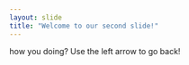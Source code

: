 ```yaml
---
layout: slide
title: "Welcome to our second slide!"
---
```

how you doing?
Use the left arrow to go back!
